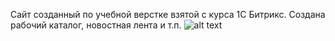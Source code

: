 Сайт созданный по учебной верстке взятой с курса 1С Битрикс. 
Создана рабочий каталог, новостная лента и т.п.
![alt text](/index.jpg)